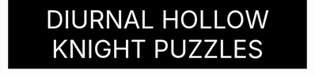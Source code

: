 <html>
<body>
<div src="Title" style="background-color: #000000; color: #FFFFFF; font-size: 50px; text-align: center; margin: -50px; padding: 10px; ">
  DIURNAL HOLLOW KNIGHT PUZZLES
</div>
</body>

</html>
